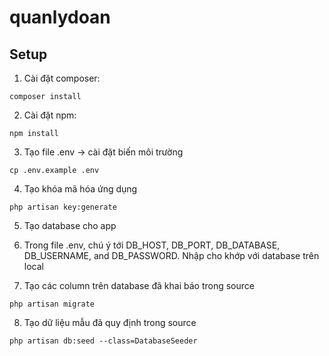# quanlydoan


## Setup

1. Cài đặt composer:
```
composer install
```
2. Cài đặt npm:
```
npm install
```
3. Tạo file .env -> cài đặt biến môi trường
```
cp .env.example .env
```
4. Tạo khóa mã hóa ứng dụng
```
php artisan key:generate
```
5. Tạo database cho app

6. Trong file .env, chú ý tới    DB_HOST, DB_PORT, DB_DATABASE, DB_USERNAME, and DB_PASSWORD. 
Nhập cho khớp với database trên local

7. Tạo các column trên database đã khai báo trong source
```
php artisan migrate
```

8. Tạo dữ liệu mẫu đã quy định trong source
```
php artisan db:seed --class=DatabaseSeeder
```
